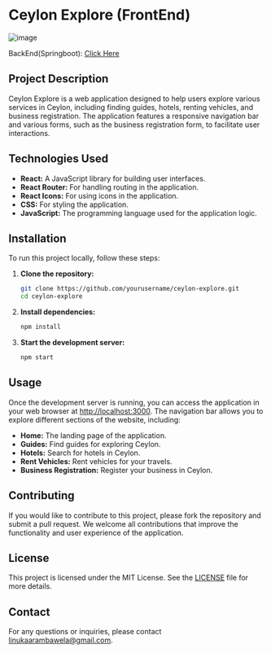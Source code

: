 # Ceylon Explore (FrontEnd)
![image](https://github.com/user-attachments/assets/f6b71a5d-439b-48b5-be5b-ff681567f36e)

BackEnd(Springboot): [Click Here](https://github.com/LinukaAr/Ceylon-Explorer-BackEnd/)
## Project Description

Ceylon Explore is a web application designed to help users explore various services in Ceylon, including finding guides, hotels, renting vehicles, and business registration. The application features a responsive navigation bar and various forms, such as the business registration form, to facilitate user interactions.

## Technologies Used

- **React:** A JavaScript library for building user interfaces.
- **React Router:** For handling routing in the application.
- **React Icons:** For using icons in the application.
- **CSS:** For styling the application.
- **JavaScript:** The programming language used for the application logic.

## Installation

To run this project locally, follow these steps:

1. **Clone the repository:**
    ```bash
    git clone https://github.com/yourusername/ceylon-explore.git
    cd ceylon-explore
    ```

2. **Install dependencies:**
    ```bash
    npm install
    ```

3. **Start the development server:**
    ```bash
    npm start
    ```

## Usage

Once the development server is running, you can access the application in your web browser at [http://localhost:3000](http://localhost:3000). The navigation bar allows you to explore different sections of the website, including:

- **Home:** The landing page of the application.
- **Guides:** Find guides for exploring Ceylon.
- **Hotels:** Search for hotels in Ceylon.
- **Rent Vehicles:** Rent vehicles for your travels.
- **Business Registration:** Register your business in Ceylon.

## Contributing

If you would like to contribute to this project, please fork the repository and submit a pull request. We welcome all contributions that improve the functionality and user experience of the application.

## License

This project is licensed under the MIT License. See the [LICENSE](LICENSE) file for more details.

## Contact

For any questions or inquiries, please contact [linukaarambawela@gmail.com](mailto:linukaarambawela@gmail).
